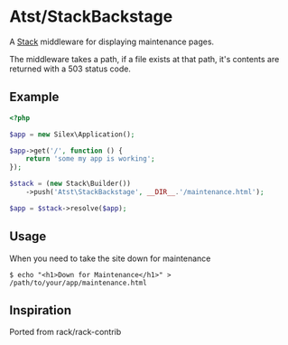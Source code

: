# Atst/StackBackstage

A [Stack](http://stackphp.com) middleware for displaying maintenance pages. 

The middleware takes a path, if a file exists at that path, it's contents
are returned with a 503 status code.

## Example

``` php
<?php

$app = new Silex\Application();

$app->get('/', function () {
    return 'some my app is working';
});

$stack = (new Stack\Builder())
    ->push('Atst\StackBackstage', __DIR__.'/maintenance.html');

$app = $stack->resolve($app);

```

## Usage

When you need to take the site down for maintenance

    $ echo "<h1>Down for Maintenance</h1>" > /path/to/your/app/maintenance.html

## Inspiration

Ported from rack/rack-contrib
